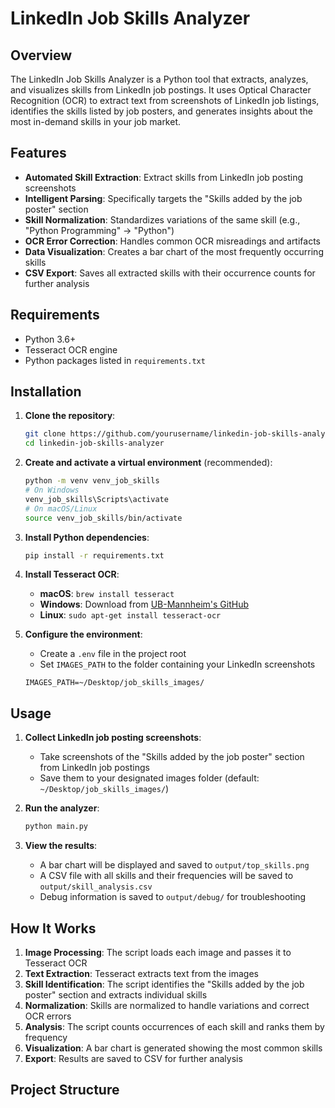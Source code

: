# LinkedIn Job Skills Analyzer

## Overview

The LinkedIn Job Skills Analyzer is a Python tool that extracts, analyzes, and visualizes skills from LinkedIn job postings. It uses Optical Character Recognition (OCR) to extract text from screenshots of LinkedIn job listings, identifies the skills listed by job posters, and generates insights about the most in-demand skills in your job market.

## Features

- **Automated Skill Extraction**: Extract skills from LinkedIn job posting screenshots
- **Intelligent Parsing**: Specifically targets the "Skills added by the job poster" section
- **Skill Normalization**: Standardizes variations of the same skill (e.g., "Python Programming" → "Python")
- **OCR Error Correction**: Handles common OCR misreadings and artifacts
- **Data Visualization**: Creates a bar chart of the most frequently occurring skills
- **CSV Export**: Saves all extracted skills with their occurrence counts for further analysis

## Requirements

- Python 3.6+
- Tesseract OCR engine
- Python packages listed in `requirements.txt`

## Installation

1. **Clone the repository**:
   ```bash
   git clone https://github.com/yourusername/linkedin-job-skills-analyzer.git
   cd linkedin-job-skills-analyzer
   ```

2. **Create and activate a virtual environment** (recommended):
   ```bash
   python -m venv venv_job_skills
   # On Windows
   venv_job_skills\Scripts\activate
   # On macOS/Linux
   source venv_job_skills/bin/activate
   ```

3. **Install Python dependencies**:
   ```bash
   pip install -r requirements.txt
   ```

4. **Install Tesseract OCR**:
   - **macOS**: `brew install tesseract`
   - **Windows**: Download from [UB-Mannheim's GitHub](https://github.com/UB-Mannheim/tesseract/wiki)
   - **Linux**: `sudo apt-get install tesseract-ocr`

5. **Configure the environment**:
   - Create a `.env` file in the project root
   - Set `IMAGES_PATH` to the folder containing your LinkedIn screenshots
   ```
   IMAGES_PATH=~/Desktop/job_skills_images/
   ```

## Usage

1. **Collect LinkedIn job posting screenshots**:
   - Take screenshots of the "Skills added by the job poster" section from LinkedIn job postings
   - Save them to your designated images folder (default: `~/Desktop/job_skills_images/`)

2. **Run the analyzer**:
   ```bash
   python main.py
   ```

3. **View the results**:
   - A bar chart will be displayed and saved to `output/top_skills.png`
   - A CSV file with all skills and their frequencies will be saved to `output/skill_analysis.csv`
   - Debug information is saved to `output/debug/` for troubleshooting

## How It Works

1. **Image Processing**: The script loads each image and passes it to Tesseract OCR
2. **Text Extraction**: Tesseract extracts text from the images
3. **Skill Identification**: The script identifies the "Skills added by the job poster" section and extracts individual skills
4. **Normalization**: Skills are normalized to handle variations and correct OCR errors
5. **Analysis**: The script counts occurrences of each skill and ranks them by frequency
6. **Visualization**: A bar chart is generated showing the most common skills
7. **Export**: Results are saved to CSV for further analysis

## Project Structure 